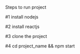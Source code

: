 

Steps to run project


#1 install nodejs

#2 install reactjs

#3 clone the project

#4 cd project_name && npm start

